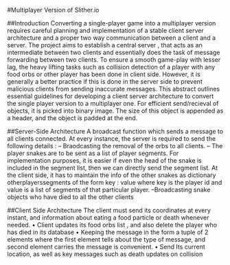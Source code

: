 #Multiplayer Version of Slither.io 

##Introduction
Converting a single-player game into a multiplayer version requires careful planning and implementation
of a stable client server architecture and a proper two way communication between
a client and a server. The project aims to establish a central server , that acts as an intermediate
between two clients and essentially does the task of message forwarding between two clients. To
ensure a smooth game-play with lesser lag, the heavy lifting tasks such as collision detection of a
player with any food orbs or other player has been done in client side. However, it is generally a
better practice if this is done in the server side to prevent malicious clients from sending inaccurate
messages. This abstract outlines essential guidelines for developing a client server architecture to
convert the single player version to a multiplayer one. For efficient send/recieval of objects, it is picked into binary image. The size of this object is appended as a header, and the object is padded at the end.

##Server-Side Architecture
A broadcast function which sends a message to all clients connected.
At every instance, the server is required to send the following details :
– Braodcasting the removal of the orbs to all clients.
– The player snakes are to be sent as a list of player segments. For implementation purposes,
it is easier if even the head of the snake is included in the segment list, then we can directly
send the segment list. At the client side, it has to maintain the info of the other snakes
as dictionary otherplayerssegments of the form key : value where key is the player id and
value is a list of segments of that particular player.
–Broadcasting snake objects who have died to all the other clients

##Client Side Architecture
The client must send its coordinates at every instant, and information about eating a food particle
or death whenever needed.
• Client updates its food orbs list , and also delete the player who has died in its database
• Keeping the message in the form a tuple of 2 elements where the first element tells about the
type of message, and second element carries the message is convenient.
• Send Its current location, as well as key messages such as death updates on collision

